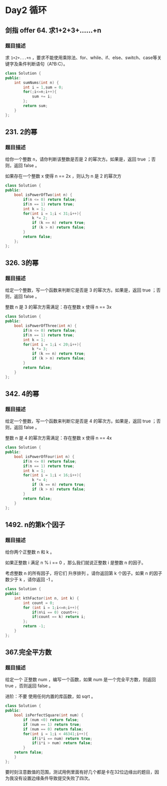 # Day2 循环

## 剑指 offer 64. 求1+2+3+……+n

### 题目描述

求 `1+2+...+n` ，要求不能使用乘除法、for、while、if、else、switch、case等关键字及条件判断语句（A?B:C）。



~~~c++
class Solution {
public:
    int sumNums(int n) {
        int i = 1,sum = 0;
        for(;i<=n;i++){
            sum += i;
        };
        return sum;
    }
};
~~~



## 231. 2的幂

### 题目描述

给你一个整数 n，请你判断该整数是否是 2 的幂次方。如果是，返回 true ；否则，返回 false 。

如果存在一个整数 x 使得 n == 2x ，则认为 n 是 2 的幂次方



~~~C++
class Solution {
public:
    bool isPowerOfTwo(int n) {
        if(n <= 0) return false;
        if(n == 1) return true;
        int k = 1;
        for(int i = 1;i < 31;i++){
            k *= 2;
            if (k == n) return true;
            if (k > n) return false;
        }
        return false;
    };
};
~~~



## 326. 3的幂

### 题目描述

给定一个整数，写一个函数来判断它是否是 3 的幂次方。如果是，返回 true ；否则，返回 false 。

整数 n 是 3 的幂次方需满足：存在整数 x 使得 n == 3x



~~~C++
class Solution {
public:
    bool isPowerOfThree(int n) {
        if(n <= 0) return false;
        if(n == 1) return true;
        int k = 1;
        for(int i = 1;i < 20;i++){
            k *= 3;
            if (k == n) return true;
            if (k > n) return false;
        }
        return false;
    }
};
~~~

## 342. 4的幂

### 题目描述

给定一个整数，写一个函数来判断它是否是 4 的幂次方。如果是，返回 true ；否则，返回 false 。

整数 n 是 4 的幂次方需满足：存在整数 x 使得 n == 4x



~~~C++
class Solution {
public:
    bool isPowerOfFour(int n) {
        if(n <= 0) return false;
        if(n == 1) return true;
        int k = 1;
        for(int i = 1;i < 16;i++){
            k *= 4;
            if (k == n) return true;
            if (k > n) return false;
        }
        return false;
    }
};
~~~



## 1492. n的第k个因子

### 题目描述

给你两个正整数 n 和 k 。

如果正整数 i 满足 n % i == 0 ，那么我们就说正整数 i 是整数 n 的因子。

考虑整数 n 的所有因子，将它们 升序排列 。请你返回第 k 个因子。如果 n 的因子数少于 k ，请你返回 -1 。



~~~C++
class Solution {
public:
    int kthFactor(int n, int k) {
        int count = 0;
        for (int i = 1;i<=n;i++){
            if(n%i == 0) count++;
            if(count == k) return i;
        };
        return -1;
    }
};
~~~


## 367.完全平方数

### 题目描述

给定一个 正整数 num ，编写一个函数，如果 num 是一个完全平方数，则返回 true ，否则返回 false 。

进阶：不要 使用任何内置的库函数，如  sqrt 。



~~~C++
class Solution {
public:
    bool isPerfectSquare(int num) {
        if (num <0) return false;
        if (num == 1) return true;
        if (num == 0) return false;
        for(int i = 1;i < 46341;i++){
            if(i*i == num) return true;
            if(i*i > num) return false;
        }
    return false;
    }
};
~~~

要时刻注意数值的范围，测试用例里面有好几个都是卡在32位边缘出的题目，因为我没有设置边缘条件导致提交失败了四次。